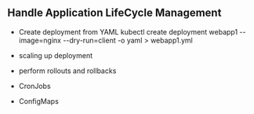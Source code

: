 ## Handle Application LifeCycle Management

- Create deployment from YAML
kubectl create deployment webapp1 --image=nginx --dry-run=client -o yaml > webapp1.yml

- scaling up deployment
- perform rollouts and rollbacks
- CronJobs
- ConfigMaps


